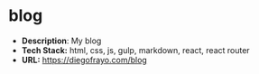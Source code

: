 # blog

- **Description**: My blog
- **Tech Stack:** html, css, js, gulp, markdown, react, react router
- **URL:** https://diegofrayo.com/blog
